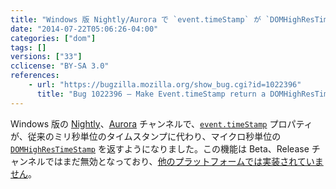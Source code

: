 ```yaml
---
title: "Windows 版 Nightly/Aurora で `event.timeStamp` が `DOMHighResTimeStamp` を返すようになりました"
date: "2014-07-22T05:06:26-04:00"
categories: ["dom"]
tags: []
versions: ["33"]
cclicense: "BY-SA 3.0"
references:
    - url: "https://bugzilla.mozilla.org/show_bug.cgi?id=1022396"
      title: "Bug 1022396 – Make Event.timeStamp return a DOMHighResTimeStamp on Windows (was Event.timeStamp should be relative to 1st January 1970 rather than the system start)"
---
```

Windows 版の [Nightly](https://nightly.mozilla.org/)、[Aurora](https://aurora.mozilla.org/) チャンネルで、[`event.timeStamp`](https://developer.mozilla.org/ja/docs/Web/API/event.timeStamp) プロパティが、従来のミリ秒単位のタイムスタンプに代わり、マイクロ秒単位の [`DOMHighResTimeStamp`](https://developer.mozilla.org/ja/docs/Web/API/DOMHighResTimeStamp) を返すようになりました。この機能は Beta、Release チャンネルではまだ無効となっており、[他のプラットフォームでは実装されていません](https://bugzilla.mozilla.org/show_bug.cgi?id=1026803)。
